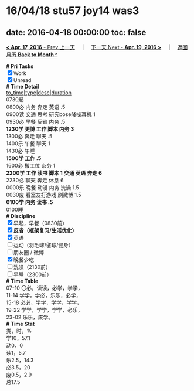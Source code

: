 # 16/04/18 stu57 joy14 was3

date: 2016-04-18 00:00:00
toc: false
---
[**< Apr. 17, 2016** - Prev 上一天](/lifelogs/2016/04/d17.html) &nbsp; &nbsp; | &nbsp; &nbsp; [下一天 Next - **Apr. 19, 2016 >**](/lifelogs/2016/04/d19.html) &nbsp; &nbsp; |  &nbsp; &nbsp; [返回月历 **Back to Month ^**](/lifelogs/2016/04/index.html)
<br/><div><b># Pri Tasks</b></div><div><input checked="true" type="checkbox"/>Work</div><div><input checked="true" type="checkbox"/>Unread</div><div><b># Time Detail</b></div><div><u>to_time|type|desc|duration</u></div><div>0730起</div><div>0800必 内务 奔走 英语 .5</div><div>0900读 交通 思考 研究bose降噪耳机 1</div><div>0930必 早餐 反省 内务 .5</div><div><b>1230学 更博 工作 脚本 内务 3</b></div><div>1300必 奔走 聊天 .5</div><div>1400乐 午餐 聊天 1</div><div>1430必 午睡</div><div><b>1500学 工作 .5</b></div><div>1600必 搬工位 杂务 1</div><div><b>2200学 工作 读书 脚本 1</b> <b>交通 英语</b> <b>奔走 6</b></div><div>2230必 聊天 奔走 休息 6</div><div>0000乐 晚餐 动漫 内务 洗澡 1.5</div><div>0030废 看室友打游戏 刷微博 1.5</div><div><b>0100学 内务 读书 .5</b></div><div>0100睡</div><div><b># Discipline</b></div><div><input checked="true" type="checkbox"/>早起，早餐（0830前）</div><div><b><input checked="true" type="checkbox"/></b><b>反省（框架复习/生活优化）</b></div><div><input checked="true" type="checkbox"/>英语</div><div><input type="checkbox"/>运动（羽毛球/毽球/健身）</div><div><input type="checkbox"/>朋友圈 / 微博</div><div><input checked="true" type="checkbox"/>晚餐少吃</div><div><input type="checkbox"/>洗澡（2130前）</div><div><input type="checkbox"/>早睡（2300前）</div><div><b># Time Table</b></div><div>07-10 〇必，读读，必学，学学，</div><div>11-14 学学，学必，乐乐，必学，</div><div>15-18 必必，学学，学学，学学，</div><div>19-22 学学，学学，学学，必乐，</div><div>23-02 乐乐，废学。</div><div><b># Time Stat</b></div><div>类，时，%</div><div>学10，57.1</div><div>动0，0</div><div>读1，5.7</div><div>乐2.5，14.3</div><div>必3.5，20</div><div>废0.5，2.9</div><div>总17.5</div>

